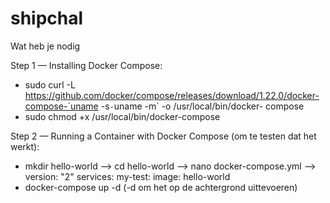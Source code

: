 # shipchal
Wat heb je nodig

Step 1 — Installing Docker Compose:

   - sudo curl -L https://github.com/docker/compose/releases/download/1.22.0/docker-compose-`uname -s`-`uname -m` -o /usr/local/bin/docker-      compose
   - sudo chmod +x /usr/local/bin/docker-compose

Step 2 — Running a Container with Docker Compose (om te testen dat het werkt):

   - mkdir hello-world --> cd hello-world --> nano docker-compose.yml -->  version: "2"
                                                                           services:
                                                                               my-test:
                                                                                   image: hello-world
   - docker-compose up -d   (-d om het op de achtergrond uittevoeren)



